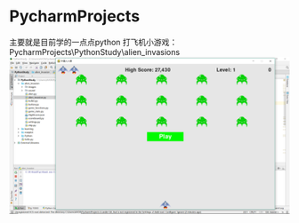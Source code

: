 # PycharmProjects
主要就是目前学的一点点python
打飞机小游戏： PycharmProjects\PythonStudy\alien_invasions
![](https://raw.githubusercontent.com/AVOlili/PycharmProjects/master/PythonStudy/alien_invasion/demo/1.png)
